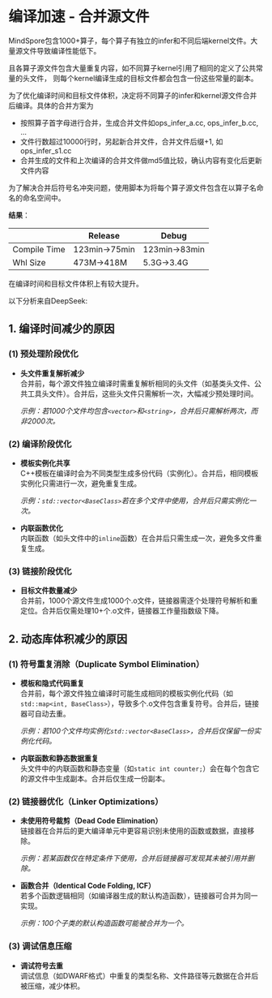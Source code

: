 # 编译加速 - 合并源文件

MindSpore包含1000+算子，每个算子有独立的infer和不同后端kernel文件。大量源文件导致编译性能低下。

且各算子源文件包含大量重复内容，如不同算子kernel引用了相同的定义了公共常量的头文件，
则每个kernel编译生成的目标文件都会包含一份这些常量的副本。

为了优化编译时间和目标文件体积，决定将不同算子的infer和kernel源文件合并后编译。具体的合并方案为

- 按照算子首字母进行合并，生成合并文件如ops_infer_a.cc, ops_infer_b.cc, ...
- 文件行数超过10000行时，另起新合并文件，合并文件后缀+1, 如ops_infer_s1.cc
- 合并生成的文件和上次编译的合并文件做md5值比较，确认内容有变化后更新文件内容

为了解决合并后符号名冲突问题，使用脚本为将每个算子源文件包含在以算子名命名的命名空间中。

**结果**：

|                | Release        | Debug         |
|----------------|---------------|---------------|
| Compile Time   | 123min->75min | 123min->83min |
| Whl Size       | 473M->418M    | 5.3G->3.4G   |

在编译时间和目标文件体积上有较大提升。

以下分析来自DeepSeek: 

## 1. 编译时间减少的原因

### (1) 预处理阶段优化
- **头文件重复解析减少**  
  合并前，每个源文件独立编译时需重复解析相同的头文件（如基类头文件、公共工具头文件）。合并后，这些头文件只需解析一次，大幅减少预处理时间。

  *示例：若1000个文件均包含`<vector>`和`<string>`，合并后只需解析两次，而非2000次。*

### (2) 编译阶段优化
- **模板实例化共享**  
  C++模板在编译时会为不同类型生成多份代码（实例化）。合并后，相同模板实例化只需进行一次，避免重复生成。

  *示例：`std::vector<BaseClass>`若在多个文件中使用，合并后只需实例化一次。*

- **内联函数优化**  
  内联函数（如头文件中的`inline`函数）在合并后只需生成一次，避免多文件重复生成。

### (3) 链接阶段优化
- **目标文件数量减少**  
  合并前，1000个源文件生成1000个.o文件，链接器需逐个处理符号解析和重定位。合并后仅需处理10+个.o文件，链接器工作量指数级下降。

## 2. 动态库体积减少的原因

### (1) 符号重复消除（Duplicate Symbol Elimination）
- **模板和隐式代码重复**  
  合并前，每个源文件独立编译时可能生成相同的模板实例化代码（如`std::map<int, BaseClass>`），导致多个.o文件包含重复符号。合并后，链接器可自动去重。

  *示例：若100个文件均实例化`std::vector<BaseClass>`，合并后仅保留一份实例化代码。*

- **内联函数和静态数据重复**  
  头文件中的内联函数和静态变量（如`static int counter;`）会在每个包含它的源文件中生成副本。合并后仅生成一份副本。

### (2) 链接器优化（Linker Optimizations）
- **未使用符号裁剪（Dead Code Elimination）**  
  链接器在合并后的更大编译单元中更容易识别未使用的函数或数据，直接移除。

  *示例：若某函数仅在特定条件下使用，合并后链接器可发现其未被引用并删除。*

- **函数合并（Identical Code Folding, ICF）**  
  若多个函数逻辑相同（如编译器生成的默认构造函数），链接器可合并为同一实现。

  *示例：100个子类的默认构造函数可能被合并为一个。*

### (3) 调试信息压缩
- **调试符号去重**  
  调试信息（如DWARF格式）中重复的类型名称、文件路径等元数据在合并后被压缩，减少体积。